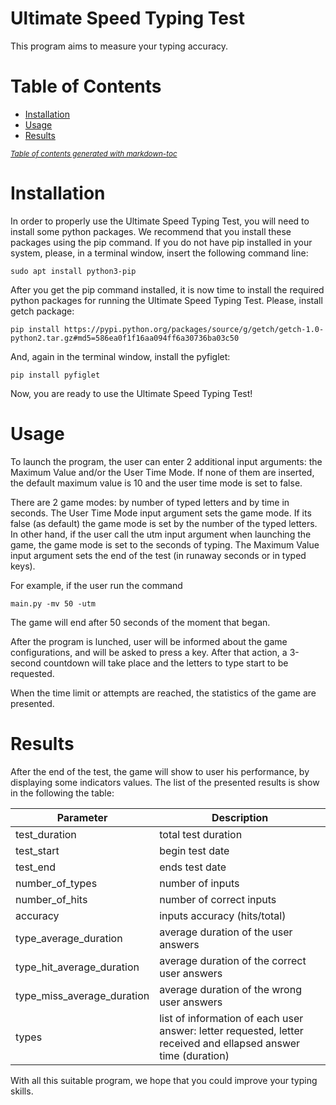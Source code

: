    
# Ultimate Speed Typing Test
This program aims to measure your typing accuracy.

# Table of Contents
- [Installation](#installation)
- [Usage](#usage)
- [Results](#results)

<small><i><a href='http://ecotrust-canada.github.io/markdown-toc/'>Table of contents generated with markdown-toc</a></i></small>

# Installation
In order to properly use the Ultimate Speed Typing Test, you will need to install some python packages. We recommend that you install these packages using the pip command.
If you do not have pip installed in your system, please, in a terminal window, insert the following command line:
    
    sudo apt install python3-pip
    
After you get the pip command installed, it is now time to install the required python packages for running the Ultimate Speed Typing Test.
Please, install getch package:

    pip install https://pypi.python.org/packages/source/g/getch/getch-1.0-python2.tar.gz#md5=586ea0f1f16aa094ff6a30736ba03c50
   
And, again in the terminal window, install the pyfiglet:
    
    pip install pyfiglet


Now, you are ready to use the Ultimate Speed Typing Test!

# Usage
To launch the program, the user can enter 2 additional input arguments: the Maximum Value and/or the User Time Mode.
If none of them are inserted, the default maximum value is 10 and the user time mode is set to false. 

There are 2 game modes: by number of typed letters and by time in seconds.
The User Time Mode input argument sets the game mode. If its false (as default) the game mode is set by the number of the typed letters. In other hand, if the user call the utm input argument when launching the game, the game mode is set to the seconds of typing.
The Maximum Value input argument sets the end of the test (in runaway seconds or in typed keys).

For example, if the user run the command 
    
    main.py -mv 50 -utm
    
The game will end after 50 seconds of the moment that began.

After the program is lunched, user will be informed about the game configurations, and will be asked to press a key.
After that action, a 3-second countdown will take place and the letters to type start to be requested.

When the time limit or attempts are reached, the statistics of the game are presented.


# Results

After the end of the test, the game will show to user his performance, by displaying some indicators values.
The list of the presented results is show in the following the table:

Parameter | Description 
--- | --- 
test_duration | total test duration 
test_start | begin test date 
test_end | ends test date
number_of_types | number of inputs 
number_of_hits | number of correct inputs 
accuracy | inputs accuracy (hits/total) 
type_average_duration | average duration of the user answers 
type_hit_average_duration | average duration of the correct user answers 
type_miss_average_duration | average duration of the wrong user answers 
types | list of information of each user answer: letter requested, letter received and ellapsed answer time (duration) 

With all this suitable program, we hope that you could improve your typing skills.

    